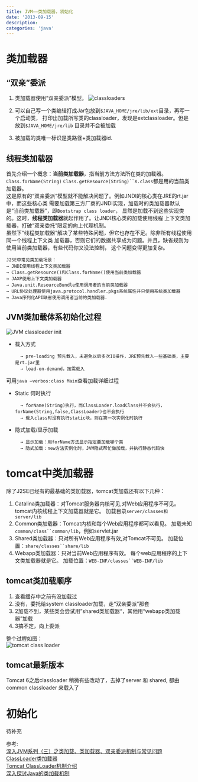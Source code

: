 ```yaml
---
title: JVM——类加载器，初始化
date: '2013-09-15'
description: 
categories: 'java'
---
```


# 类加载器

## “双亲”委派

1. 类加载器使用“双亲委派”模型。
![classloaders](http://farm4.staticflickr.com/3705/9757201665_47321648aa.jpg)

2. 可以自己写一个类编辑打成Jar包放到`$JAVA_HOME/jre/lib/ext`目录，再写一个启动类，
打印出加载所写类的classloader，发现是extclassloader。但是放到`$JAVA_HOME/jre/lib`
目录并不会被加载
3. 被加载的类唯一标识是类路径+类加载器id.

## 线程类加载器

首先介绍一个概念：**当前类加载器**，指当前方法方法所在类的加载器。`Class.forName(String)`
`Class.getResource(String)``X.class`都是用的当前类加载器。  
这是原有的“双亲委派”模型就不能解决问题了。例如JNDI的核心类在JRE的rt.jar中，而这些核心类
需要加载第三方厂商的JNDI实现，加载时的类加载器默认是“当前类加载器”，即`Bootstrap class loader`，
显然是加载不到这些实现类的。这时，**线程类加载器**就起作用了。让JNDI核心类的加载使用线程
上下文类加载器，打破“双亲委托”限定的向上代理机制。  
虽然下“线程类加载器”解决了某些特殊问题，但它也存在不足。除非所有线程使用同一个线程上下文类
加载器，否则它们的数据共享成为问题。并且，缺省规则为使用当前类加载器，有些代码你又没法控制，
这个问题变得更加复杂。  

    J2SE中常见类加载场景：
    → JNDI使用线程上下文类加载器
    → Class.getResource()和Class.forName()使用当前类加载器
    → JAXP使用上下文类加载器
    → Java.unit.ResourceBundle使用调用者的当前类加载器
    → URL协议处理器使用java.protocol.handler.pkgs系统属性并只使用系统类加载器
    → Java序列化API缺省使用调用者当前的类加载器.

## JVM类加载体系初始化过程
![JVM classloader init](http://farm3.staticflickr.com/2812/9758702554_fdd089dd36.jpg)  
  
* 载入方式

        → pre-loading 预先载入，未避免以后多次IO操作，JRE预先载入一些基础类，主要是rt.jar里
        → load-on-demand，按需载入
        
可用`java –verbos:class Main`查看加载详细过程  

* Static 何时执行

        → forName(String)执行，而ClassLoader.loadClass并不会执行，forName(String,false,ClassLoader)也不会执行
        → 载入class时没有执行static块，则在第一次实例化时执行

* 隐式加载/显示加载

        → 显示加载：用forName方法显示指定要加载哪个类
        → 隐式加载：new方法实例化时，JVM隐式帮忙做加载，并执行静态代码快

# tomcat中类加载器

除了J2SE已经有的最基础的类加载器，tomcat类加载还有以下几种：  

1. Catalina类加载器：对Tomcat服务器内核可见,对Web应用程序不可见。
tomcat内核线程上下文加载器就是它。
加载目录`server/classes和server/lib`
2. Common类加载器：Tomcat内核和每个Web应用程序都可以看见。
加载未知`common/class``common/lib`，例如servlet.jar
3. Shared类加载器：只对所有Web应用程序有效,对Tomcat不可见。
加载位置：`share/classes``share/lib`
4. Webapp类加载器：只对当前Web应用程序有效。
每个web应用程序的上下文类加载器就是它。
加载位置：`WEB-INF/classes``WEB-INF/lib`

## tomcat类加载顺序

1. 查看缓存中之前有没加载过
2. 没有，委托给system classloader加载，走“双亲委派”那套
3. 2加载不到，某些类会尝试用”shared类加载器“，其他用“webapp类加载器”加载
4. 3搞不定，向上委派

整个过程如图：  
![tomcat class loader](http://farm4.staticflickr.com/3777/9758884752_bac5a4b3b7.jpg)

## tomcat最新版本
Tomcat 6之后classloader 稍微有些改动了，去掉了server 和 shared, 都由common classloader 来载入了

# 初始化
待补充

参考:  
[ 深入JVM系列（三）之类加载、类加载器、双亲委派机制与常见问题](http://blog.csdn.net/vernonzheng/article/details/8461380)  
[ClassLoader类加载器](http://ieroot.com/2013/05/01/932.html)  
[Tomcat ClassLoader机制介绍](http://www.goldendoc.org/2010/12/tomcat_classloader/)  
[深入探讨Java的类加载机制](http://www.blogjava.net/William/archive/2006/08/25/65804.html)  
